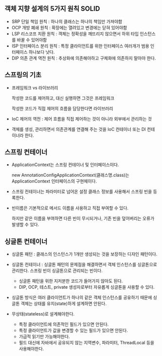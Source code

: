 객체 지향 설계의 5가지 원칙 SOLID
---
* SRP 단일 책임 원칙 : 하나의 클래스는 하나의 책임만 가져야함
* OCP 개방 폐쇄 원칙 : 확장에는 열려있고 변경에는 닫혀 있어야함
* LSP 리스코프 치환 원칙 : 객체는 정확성을 깨뜨리지 않으면서 하위 타입 인스턴스를 바꿀 수 있어야함
* ISP 인터페이스 분리 원칙 : 특정 클라이언트를 위한 인터페이스 여러개가 범용 인터페이스 하나보다 낫다.
* DIP 의존 관계 역전 원칙 : 추상화에 의존해야하고 구체화에 의존하지 말아야 한다.


스프링의 기초
---
* 프레임워크 vs 라이브러리
  
  작성한 코드를 제어하고, 대신 실행하면 그것은 프레임워크
  
  작성한 코드가 직접 제어의 흐름을 담당한다면 라이브러리
* IoC 제어의 역전 : 제어 흐름을 직접 제어하는 것이 아니라 외부에서 관리하는 것
* 객체를 생성, 관리하면서 의존관계를 연결해 주는 것을 IoC 컨테이너 또는 DI 컨테이너라 한다.


스프링 컨테이너
---
* ApplicationContext는 스프링 컨테이너 및 인터페이스이다.

  new AnnotationConfigApplicationContext(클래스명.class)는 ApplicationContext 인터페이스의 구현체이다.
* 스프링 컨테이너는 파라미터로 넘어온 설정 클래스 정보를 사용해서 스프링 빈을 등록한다.
* 빈이름은 기본적으로 메서드 이름을 사용하고 직접 부여할 수 있다.

  하지만 같은 이름을 부여하면 다른 빈이 무시되거나, 기존 빈을 덮어버리는 오류가 발생할 수 있다.

싱글톤 컨테이너
---
* 싱글톤 패턴 : 클래스의 인스턴스가 1개만 생성되는 것을 보장하는 디자인 패턴이다.
* 싱글톤 컨테이너 : 싱글톤 패턴의 문제점을 해결하면서 객체 인스턴스를 싱글톤으로 관리한다.
  스프링 빈이 싱글톤으로 관리되는 빈이다.
  
  - 싱글톤 패턴을 위한 지저분한 코드가 들어가지 않아도 된다.
  - DIP, OCP, 테스트, private 생성자로부터 자유롭게 싱글톤을 사용할 수 있다.
* 싱글톤 방식은 여러 클라이언트가 하나의 같은 객체 인스턴스를 공유하기 때문에 싱글톤 객체는 상태를 유지(state)하게 설계하면 안된다.
* 무상태(stateless)로 설계해야한다.
  - 특정 클라이언트에 의존적인 필드가 있으면 안된다.
  - 특정 클라이언트가 값을 변경할 수 있는 필드가 있으면 안된다.
  - 가급적 읽기만 가능해야한다.
  - 필드 대신에 자바에서 공유되지 않는 지역변수, 파라미터, ThreadLocal 등을 사용해야한다.
  
  

